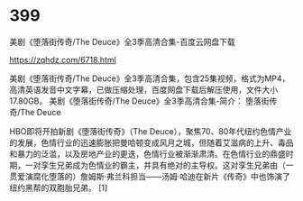 # 399
美剧《堕落街传奇/The Deuce》全3季高清合集-百度云网盘下载

https://zqhdz.com/6718.html

美剧《堕落街传奇/The Deuce》全3季高清合集，包含25集视频，格式为MP4，高清英语发音中文字幕，已做压缩处理，百度网盘下载后解压使用，文件大小17.80GB。
美剧《堕落街传奇/The Deuce》全3季高清合集-简介：
堕落街传奇/The Deuce

HBO即将开拍新剧《堕落街传奇》（The Deuce），聚焦70、80年代纽约色情产业的发展，色情行业的迅速膨胀把曼哈顿变成风月之城，但随着艾滋病的上升、毒品和暴力的泛滥，以及房地产业的更迭，色情行业被渐渐肃清。在色情行业的鼎盛时期，一对孪生兄弟成为色情业的霸主，并具有绝对的主导权。这对孪生兄弟由（一贯爱演腐化堕落的）詹姆斯·弗兰科担当——汤姆·哈迪在新片《传奇》中也饰演了纽约黑帮的双胞胎兄弟。 [1]
